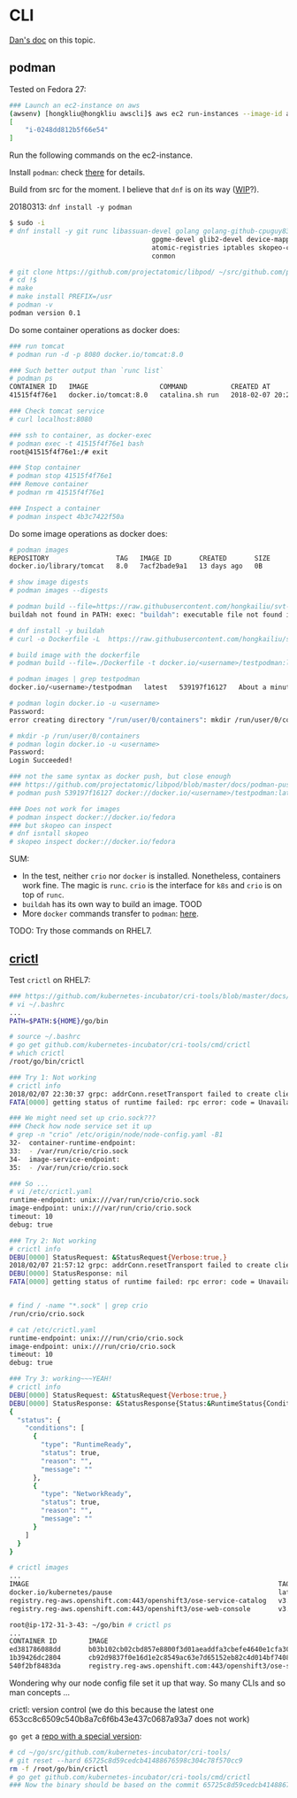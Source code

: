 # CLI

[Dan's doc](https://docs.google.com/document/d/1BwviZAw_7sfTQmOv1V5spibnNyW8iBOjJfQJWQTKJp8/edit) on this topic.

## podman

Tested on Fedora 27:

```sh
### Launch an ec2-instance on aws
(awsenv) [hongkliu@hongkliu awscli]$ aws ec2 run-instances --image-id ami-959441ed     --security-group-ids sg-5c5ace38 --count 1 --instance-type m4.large --key-name id_rsa_perf     --subnet subnet-4879292d --block-device-mappings "[{\"DeviceName\":\"/dev/sda1\", \"Ebs\":{\"VolumeSize\": 30}}]"     --query 'Instances[*].InstanceId'     --tag-specifications="[{\"ResourceType\":\"instance\",\"Tags\":[{\"Key\":\"Name\",\"Value\":\"qe-hongkliu-fedora27-test\"}]}]"
[
    "i-0248dd812b5f66e54"
]
```

Run the following commands on the ec2-instance.

Install `podman`: check [there](https://github.com/projectatomic/libpod/blob/master/docs/tutorials/podman_tutorial.md) for details.

Build from src for the moment. I believe that `dnf` is on its way ([WIP](https://bugzilla.redhat.com/show_bug.cgi?id=1541554)?).

20180313: `dnf install -y podman`

```sh
$ sudo -i
# dnf install -y git runc libassuan-devel golang golang-github-cpuguy83-go-md2man glibc-static \
                                    gpgme-devel glib2-devel device-mapper-devel libseccomp-devel \
                                    atomic-registries iptables skopeo-containers containernetworking-cni \
                                    conmon

# git clone https://github.com/projectatomic/libpod/ ~/src/github.com/projectatomic/libpod
# cd !$
# make
# make install PREFIX=/usr
# podman -v
podman version 0.1

```

Do some container operations as docker does:

```sh
### run tomcat
# podman run -d -p 8080 docker.io/tomcat:8.0

### Such better output than `runc list`
# podman ps
CONTAINER ID   IMAGE                  COMMAND           CREATED AT                      STATUS              PORTS                                                                                            NAMES
41515f4f76e1   docker.io/tomcat:8.0   catalina.sh run   2018-02-07 20:27:14 +0000 UTC   Up 26 seconds ago   0.0.0.0:8080->8080/udp, 0.0.0.0:8080->8080/tcp, 0.0.0.0:8080->8080/udp, 0.0.0.0:8080->8080/tcp   tender_hopper

### Check tomcat service
# curl localhost:8080

### ssh to container, as docker-exec
# podman exec -t 41515f4f76e1 bash
root@41515f4f76e1:/# exit

### Stop container
# podman stop 41515f4f76e1
### Remove container
# podman rm 41515f4f76e1

### Inspect a container
# podman inspect 4b3c7422f50a

```

Do some image operations as docker does:

```sh
# podman images
REPOSITORY                 TAG   IMAGE ID       CREATED       SIZE
docker.io/library/tomcat   8.0   7acf2bade9a1   13 days ago   0B

# show image digests
# podman images --digests

# podman build --file=https://raw.githubusercontent.com/hongkailiu/svt-go-docker/podman/Dockerfile
buildah not found in PATH: exec: "buildah": executable file not found in $PATH

# dnf install -y buildah
# curl -o Dockerfile -L  https://raw.githubusercontent.com/hongkailiu/svt-go-docker/podman/Dockerfile

# build image with the dockerfile
# podman build --file=./Dockerfile -t docker.io/<username>/testpodman:latest

# podman images | grep testpodman
docker.io/<username>/testpodman   latest   539197f16127   About a minute ago   12.1MB

# podman login docker.io -u <username>
Password: 
error creating directory "/run/user/0/containers": mkdir /run/user/0/containers: no such file or directory

# mkdir -p /run/user/0/containers
# podman login docker.io -u <username>
Password: 
Login Succeeded!

### not the same syntax as docker push, but close enough
### https://github.com/projectatomic/libpod/blob/master/docs/podman-push.1.md
# podman push 539197f16127 docker://docker.io/<username>/testpodman:latest

### Does not work for images
# podman inspect docker://docker.io/fedora
### but skopeo can inspect
# dnf isntall skopeo
# skopeo inspect docker://docker.io/fedora

```

SUM:

* In the test, neither `crio` nor `docker` is installed. Nonetheless, containers work fine. The magic is `runc`. `crio` is the interface for `k8s` and `crio` is on top of `runc`.
* `buildah` has its own way to build an image. TOOD
* More `docker` commands transfer to `podman`: [here](https://github.com/projectatomic/libpod/blob/master/transfer.md).


TODO: Try those commands on RHEL7.

## [crictl](https://github.com/kubernetes-incubator/cri-tools/blob/master/docs/crictl.md)

Test `crictl` on RHEL7:

```sh
### https://github.com/kubernetes-incubator/cri-tools/blob/master/docs/crictl.md
# vi ~/.bashrc
...
PATH=$PATH:${HOME}/go/bin

# source ~/.bashrc
# go get github.com/kubernetes-incubator/cri-tools/cmd/crictl
# which crictl 
/root/go/bin/crictl

### Try 1: Not working
# crictl info
2018/02/07 22:30:37 grpc: addrConn.resetTransport failed to create client transport: connection error: desc = "transport: dial unix /var/run/dockershim.sock: connect: no such file or directory"; Reconnecting to {/var/run/dockershim.sock <nil>}
FATA[0000] getting status of runtime failed: rpc error: code = Unavailable desc = grpc: the connection is unavailable 

### We might need set up crio.sock???
### Check how node service set it up
# grep -n "crio" /etc/origin/node/node-config.yaml -B1
32-  container-runtime-endpoint:
33:  - /var/run/crio/crio.sock
34-  image-service-endpoint:
35:  - /var/run/crio/crio.sock

### So ...
# vi /etc/crictl.yaml
runtime-endpoint: unix:///var/run/crio/crio.sock
image-endpoint: unix:///var/run/crio/crio.sock
timeout: 10
debug: true

### Try 2: Not working
# crictl info
DEBU[0000] StatusRequest: &StatusRequest{Verbose:true,} 
2018/02/07 21:57:12 grpc: addrConn.resetTransport failed to create client transport: connection error: desc = "transport: dial unix /var/run/crio.sock: connect: no such file or directory"; Reconnecting to {/var/run/crio.sock <nil>}
DEBU[0000] StatusResponse: nil                          
FATA[0000] getting status of runtime failed: rpc error: code = Unavailable desc = grpc: the connection is unavailable


# find / -name "*.sock" | grep crio
/run/crio/crio.sock

# cat /etc/crictl.yaml 
runtime-endpoint: unix:///run/crio/crio.sock
image-endpoint: unix:///run/crio/crio.sock
timeout: 10
debug: true

### Try 3: working~~~YEAH!
# crictl info
DEBU[0000] StatusRequest: &StatusRequest{Verbose:true,} 
DEBU[0000] StatusResponse: &StatusResponse{Status:&RuntimeStatus{Conditions:[&RuntimeCondition{Type:RuntimeReady,Status:true,Reason:,Message:,} &RuntimeCondition{Type:NetworkReady,Status:true,Reason:,Message:,}],},Info:map[string]string{},} 
{
  "status": {
    "conditions": [
      {
        "type": "RuntimeReady",
        "status": true,
        "reason": "",
        "message": ""
      },
      {
        "type": "NetworkReady",
        "status": true,
        "reason": "",
        "message": ""
      }
    ]
  }
}

# crictl images
...
IMAGE                                                               TAG                 IMAGE ID            SIZE
docker.io/kubernetes/pause                                          latest              d0a2cf2e61af8       247kB
registry.reg-aws.openshift.com:443/openshift3/ose-service-catalog   v3.7                cb92d9837f0e1       269MB
registry.reg-aws.openshift.com:443/openshift3/ose-web-console       v3.9                b03b102cb02cb       493MB

root@ip-172-31-3-43: ~/go/bin # crictl ps
...
CONTAINER ID        IMAGE                                                                    CREATED             STATE               NAME                 ATTEMPT
ed381786088dd       b03b102cb02cbd857e8800f3d01aeaddfa3cbefe4640e1cfa30d593d0ba5e6cf         7 hours ago         CONTAINER_RUNNING   webconsole           0
1b39426dc2804       cb92d9837f0e16d1e2c8549ac63e7d65152eb82c4d014bf74089c04b6ef11ecd         7 hours ago         CONTAINER_RUNNING   controller-manager   2
540f2bf8483da       registry.reg-aws.openshift.com:443/openshift3/ose-service-catalog:v3.7   7 hours ago         CONTAINER_RUNNING   apiserver            0

```

Wondering why our node config file set it up that way. So many CLIs and so man concepts ... 


crictl: version control (we do this because the latest one 653cc8c6509c540b8a7c6f6b43e437c0687a93a7 does not work)

`go get` a [repo with a special version](https://stackoverflow.com/questions/30188499/how-to-do-go-get-on-a-specific-tag-of-a-github-repository):

```sh
# cd ~/go/src/github.com/kubernetes-incubator/cri-tools/
# git reset --hard 65725c8d59cedcb41488676598c304c78f570cc9
rm -f /root/go/bin/crictl
# go get github.com/kubernetes-incubator/cri-tools/cmd/crictl
### Now the binary should be based on the commit 65725c8d59cedcb41488676598c304c78f570cc9
```
